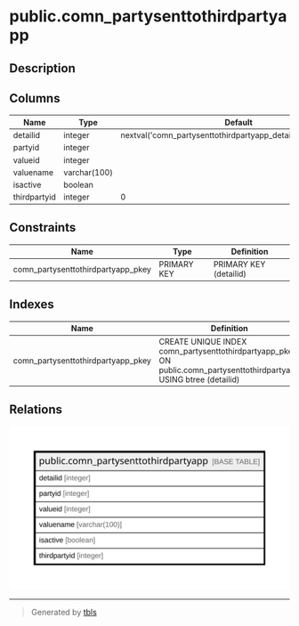 # public.comn_partysenttothirdpartyapp

## Description

## Columns

| Name | Type | Default | Nullable | Children | Parents | Comment |
| ---- | ---- | ------- | -------- | -------- | ------- | ------- |
| detailid | integer | nextval('comn_partysenttothirdpartyapp_detailid_seq'::regclass) | false |  |  |  |
| partyid | integer |  | true |  |  |  |
| valueid | integer |  | true |  |  |  |
| valuename | varchar(100) |  | true |  |  |  |
| isactive | boolean |  | true |  |  |  |
| thirdpartyid | integer | 0 | true |  |  |  |

## Constraints

| Name | Type | Definition |
| ---- | ---- | ---------- |
| comn_partysenttothirdpartyapp_pkey | PRIMARY KEY | PRIMARY KEY (detailid) |

## Indexes

| Name | Definition |
| ---- | ---------- |
| comn_partysenttothirdpartyapp_pkey | CREATE UNIQUE INDEX comn_partysenttothirdpartyapp_pkey ON public.comn_partysenttothirdpartyapp USING btree (detailid) |

## Relations

![er](public.comn_partysenttothirdpartyapp.svg)

---

> Generated by [tbls](https://github.com/k1LoW/tbls)
